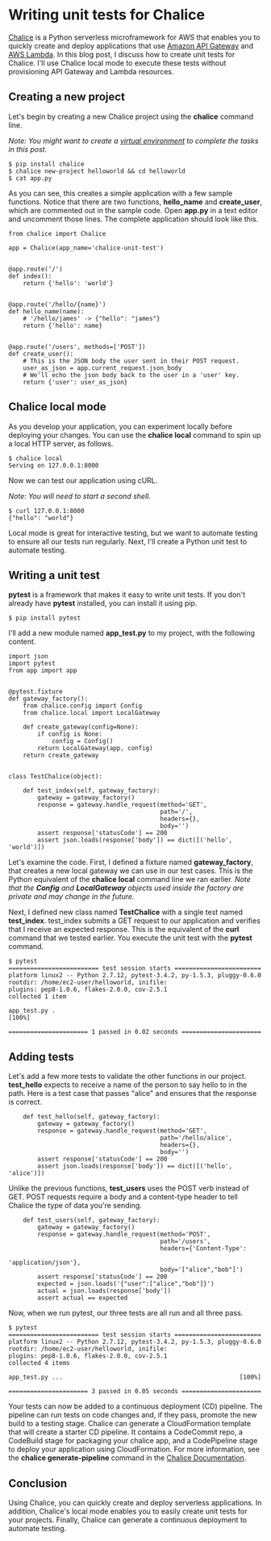 # Writing unit tests for Chalice

[Chalice](http://chalice.readthedocs.io/en/latest/api.html) is a Python serverless microframework for AWS that enables you to quickly create and deploy applications that use [Amazon API Gateway](https://aws.amazon.com/api-gateway/) and [AWS Lambda](https://aws.amazon.com/lambda/). In this blog post, I discuss how to create unit tests for Chalice. I'll use Chalice local mode to execute these tests without provisioning API Gateway and Lambda resources.

## Creating a new project

Let's begin by creating a new Chalice project using the **chalice** command line. 

*Note: You might want to create a [virtual environment](https://virtualenv.pypa.io/en/stable/) to complete the tasks in this post.*

```
$ pip install chalice 
$ chalice new-project helloworld && cd helloworld
$ cat app.py
```

As you can see, this creates a simple application with a few sample functions. Notice that there are two functions, **hello_name** and **create_user**, which are commented out in the sample code. Open **app.py** in a text editor and uncomment those lines. The complete application should look like this.

```
from chalice import Chalice

app = Chalice(app_name='chalice-unit-test')


@app.route('/')
def index():
    return {'hello': 'world'}


@app.route('/hello/{name}')
def hello_name(name):
    # '/hello/james' -> {"hello": "james"}
    return {'hello': name}


@app.route('/users', methods=['POST'])
def create_user():
    # This is the JSON body the user sent in their POST request.
    user_as_json = app.current_request.json_body
    # We'll echo the json body back to the user in a 'user' key.
    return {'user': user_as_json}
```

## Chalice local mode

As you develop your application, you can experiment locally before deploying your changes. You can use the **chalice local** command to spin up a local HTTP server, as follows. 

```
$ chalice local
Serving on 127.0.0.1:8000
```

Now we can test our application using cURL. 

*Note: You will need to start a second shell.*

```
$ curl 127.0.0.1:8000
{"hello": "world"}
```

Local mode is great for interactive testing, but we want to automate testing to ensure all our tests run regularly. Next, I'll create a Python unit test to automate testing.

## Writing a unit test

**pytest** is a framework that makes it easy to write unit tests. If you don't already have **pytest** installed, you can install it using pip.

```
$ pip install pytest
```

I'll add a new module named **app_test.py** to my project, with the following content.

```
import json
import pytest
from app import app


@pytest.fixture
def gateway_factory():
    from chalice.config import Config
    from chalice.local import LocalGateway

    def create_gateway(config=None):
        if config is None:
            config = Config()
        return LocalGateway(app, config)
    return create_gateway


class TestChalice(object):

    def test_index(self, gateway_factory):
        gateway = gateway_factory()
        response = gateway.handle_request(method='GET',
                                          path='/',
                                          headers={},
                                          body='')
        assert response['statusCode'] == 200
        assert json.loads(response['body']) == dict([('hello', 'world')])
```
Let's examine the code. First, I defined a fixture named **gateway_factory**, that creates a new local gateway we can use in our test cases. This is the Python equivalent of the **chalice local** command line we ran earlier. *Note that the **Config** and **LocalGateway** objects used inside the factory are private and may change in the future.* 

Next, I defined new class named **TestChalice** with a single test named **test_index**. test_index submits a GET request to our application and verifies that I receive an expected response. This is the equivalent of the **curl** command that we tested earlier. You execute the unit test with the **pytest** command. 

```
$ pytest
========================= test session starts ========================
platform linux2 -- Python 2.7.12, pytest-3.4.2, py-1.5.3, pluggy-0.6.0
rootdir: /home/ec2-user/helloworld, inifile:
plugins: pep8-1.0.6, flakes-2.0.0, cov-2.5.1
collected 1 item

app_test.py .                                                    [100%]

====================== 1 passed in 0.02 seconds ======================
```

## Adding tests

Let's add a few more tests to validate the other functions in our project. **test_hello** expects to receive a name of the person to say hello to in the path. Here is a test case that passes "alice" and ensures that the response is correct.

```
    def test_hello(self, gateway_factory):
        gateway = gateway_factory()
        response = gateway.handle_request(method='GET',
                                          path='/hello/alice',
                                          headers={},
                                          body='')
        assert response['statusCode'] == 200
        assert json.loads(response['body']) == dict([('hello', 'alice')])
```

Unlike the previous functions, **test_users** uses the POST verb instead of GET. POST requests require a body and a content-type header to tell Chalice the type of data you're sending. 

```
    def test_users(self, gateway_factory):
        gateway = gateway_factory()
        response = gateway.handle_request(method='POST',
                                          path='/users',
                                          headers={'Content-Type':
                                                   'application/json'},
                                          body='["alice","bob"]')
        assert response['statusCode'] == 200
        expected = json.loads('{"user":["alice","bob"]}')
        actual = json.loads(response['body'])
        assert actual == expected
```

Now, when we run pytest, our three tests are all run and all three pass.

```
$ pytest
========================= test session starts ========================
platform linux2 -- Python 2.7.12, pytest-3.4.2, py-1.5.3, pluggy-0.6.0
rootdir: /home/ec2-user/helloworld, inifile:
plugins: pep8-1.0.6, flakes-2.0.0, cov-2.5.1
collected 4 items

app_test.py ...                                                 [100%]

====================== 3 passed in 0.05 seconds ======================
```

Your tests can now be added to a continuous deployment (CD) pipeline. The pipeline can run tests on code changes and, if they pass, promote the new build to a testing stage. Chalice can generate a CloudFormation template that will create a starter CD pipeline. It contains a CodeCommit repo, a CodeBuild stage for packaging your chalice app, and a CodePipeline stage to deploy your application using CloudFormation. For more information, see the **chalice generate-pipeline** command in the [Chalice Documentation](http://chalice.readthedocs.io/en/latest/topics/cd.html).

## Conclusion 

Using Chalice, you can quickly create and deploy serverless applications. In addition, Chalice's local mode enables you to easily create unit tests for your projects. Finally, Chalice can generate a continuous deployment to automate testing. 